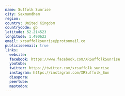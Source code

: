 ```yaml
---
name: Suffolk Sunrise
city: Saxmundham
region:
country: United Kingdom
countrycode: gb
latitude: 52.214523
longitude: 1.490622
email: xrsuffolksunrise@protonmail.co
publiciseemail: true
links:
  website:
  facebook: https://www.facebook.com/XRSuffolkSunrise
  youtube:
  twitter: https://twitter.com/xrsuffolk_sunrise
  instagram: https://instagram.com/XRSuffolk_Sun
  diaspora:
  peertube:
  mastodon:
---
```

